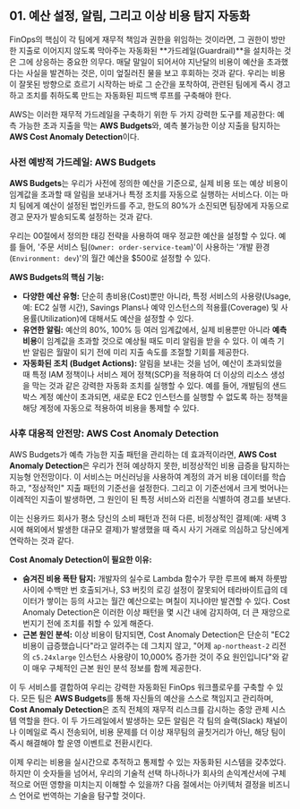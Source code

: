 ## 01. 예산 설정, 알림, 그리고 이상 비용 탐지 자동화

FinOps의 핵심이 각 팀에게 재무적 책임과 권한을 위임하는 것이라면, 그 권한이 방만한 지출로 이어지지 않도록 막아주는 자동화된 **가드레일(Guardrail)**을 설치하는 것은 그에 상응하는 중요한 의무다. 매달 말일이 되어서야 지난달의 비용이 예산을 초과했다는 사실을 발견하는 것은, 이미 엎질러진 물을 보고 후회하는 것과 같다. 우리는 비용이 잘못된 방향으로 흐르기 시작하는 바로 그 순간을 포착하여, 관련된 팀에게 즉시 경고하고 조치를 취하도록 만드는 자동화된 피드백 루프를 구축해야 한다.

AWS는 이러한 재무적 가드레일을 구축하기 위한 두 가지 강력한 도구를 제공한다: 예측 가능한 초과 지출을 막는 **AWS Budgets**와, 예측 불가능한 이상 지출을 탐지하는 **AWS Cost Anomaly Detection**이다.

### 사전 예방적 가드레일: AWS Budgets

**AWS Budgets**는 우리가 사전에 정의한 예산을 기준으로, 실제 비용 또는 예상 비용이 임계값을 초과할 때 알림을 보내거나 특정 조치를 자동으로 실행하는 서비스다. 이는 마치 팀에게 예산이 설정된 법인카드를 주고, 한도의 80%가 소진되면 팀장에게 자동으로 경고 문자가 발송되도록 설정하는 것과 같다.

우리는 00절에서 정의한 태깅 전략을 사용하여 매우 정교한 예산을 설정할 수 있다. 예를 들어, '주문 서비스 팀(`Owner: order-service-team`)'이 사용하는 '개발 환경(`Environment: dev`)'의 월간 예산을 $500로 설정할 수 있다.

**AWS Budgets의 핵심 기능:**
* **다양한 예산 유형:** 단순히 총비용(Cost)뿐만 아니라, 특정 서비스의 사용량(Usage, 예: EC2 실행 시간), Savings Plans나 예약 인스턴스의 적용률(Coverage) 및 사용률(Utilization)에 대해서도 예산을 설정할 수 있다.
* **유연한 알림:** 예산의 80%, 100% 등 여러 임계값에서, 실제 비용뿐만 아니라 **예측 비용**이 임계값을 초과할 것으로 예상될 때도 미리 알림을 받을 수 있다. 이 예측 기반 알림은 월말이 되기 전에 미리 지출 속도를 조절할 기회를 제공한다.
* **자동화된 조치 (Budget Actions):** 알림을 보내는 것을 넘어, 예산이 초과되었을 때 특정 IAM 정책이나 서비스 제어 정책(SCP)을 적용하여 더 이상의 리소스 생성을 막는 것과 같은 강력한 자동화 조치를 실행할 수 있다. 예를 들어, 개발팀의 샌드박스 계정 예산이 초과되면, 새로운 EC2 인스턴스를 실행할 수 없도록 하는 정책을 해당 계정에 자동으로 적용하여 비용을 통제할 수 있다.

### 사후 대응적 안전망: AWS Cost Anomaly Detection

AWS Budgets가 예측 가능한 지출 패턴을 관리하는 데 효과적이라면, **AWS Cost Anomaly Detection**은 우리가 전혀 예상하지 못한, 비정상적인 비용 급증을 탐지하는 지능형 안전망이다. 이 서비스는 머신러닝을 사용하여 계정의 과거 비용 데이터를 학습하고, "정상적인" 지출 패턴의 기준선을 설정한다. 그리고 이 기준선에서 크게 벗어나는 이례적인 지출이 발생하면, 그 원인이 된 특정 서비스와 리전을 식별하여 경고를 보낸다.

이는 신용카드 회사가 평소 당신의 소비 패턴과 전혀 다른, 비정상적인 결제(예: 새벽 3시에 해외에서 발생한 대규모 결제)가 발생했을 때 즉시 사기 거래로 의심하고 당신에게 연락하는 것과 같다.

**Cost Anomaly Detection이 필요한 이유:**
* **숨겨진 비용 폭탄 탐지:** 개발자의 실수로 Lambda 함수가 무한 루프에 빠져 하룻밤 사이에 수백만 번 호출되거나, S3 버킷의 로깅 설정이 잘못되어 테라바이트급의 데이터가 쌓이는 등의 사고는 월간 예산으로는 며칠이 지나야만 발견할 수 있다. Cost Anomaly Detection은 이러한 이상 패턴을 몇 시간 내에 감지하여, 더 큰 재앙으로 번지기 전에 조치를 취할 수 있게 해준다.
* **근본 원인 분석:** 이상 비용이 탐지되면, Cost Anomaly Detection은 단순히 "EC2 비용이 급증했습니다"라고 알려주는 데 그치지 않고, "어제 `ap-northeast-2` 리전의 `c5.24xlarge` 인스턴스 사용량이 10,000% 증가한 것이 주요 원인입니다"와 같이 매우 구체적인 근본 원인 분석 정보를 함께 제공한다.



이 두 서비스를 결합하여 우리는 강력한 자동화된 FinOps 워크플로우를 구축할 수 있다. 모든 팀은 **AWS Budgets**를 통해 자신들의 예산을 스스로 책임지고 관리하며, **Cost Anomaly Detection**은 조직 전체의 재무적 리스크를 감시하는 중앙 관제 시스템 역할을 한다. 이 두 가드레일에서 발생하는 모든 알림은 각 팀의 슬랙(Slack) 채널이나 이메일로 즉시 전송되어, 비용 문제를 더 이상 재무팀의 골칫거리가 아닌, 해당 팀이 즉시 해결해야 할 운영 이벤트로 전환시킨다.

이제 우리는 비용을 실시간으로 추적하고 통제할 수 있는 자동화된 시스템을 갖추었다. 하지만 이 숫자들을 넘어서, 우리의 기술적 선택 하나하나가 회사의 손익계산서에 구체적으로 어떤 영향을 미치는지 이해할 수 있을까? 다음 절에서는 아키텍처 결정을 비즈니스 언어로 번역하는 기술을 탐구할 것이다.